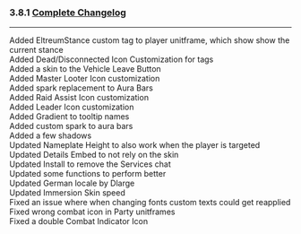 ### 3.8.1 [Complete Changelog](https://github.com/eltreum0/eltruism/blob/main/Changelog.md)
___
Added EltreumStance custom tag to player unitframe, which show show the current stance\
Added Dead/Disconnected Icon Customization for tags\
Added a skin to the Vehicle Leave Button\
Added Master Looter Icon customization\
Added spark replacement to Aura Bars\
Added Raid Assist Icon customization\
Added Leader Icon customization\
Added Gradient to tooltip names\
Added custom spark to aura bars\
Added a few shadows\
Updated Nameplate Height to also work when the player is targeted\
Updated Details Embed to not rely on the skin\
Updated Install to remove the Services chat\
Updated some functions to perform better\
Updated German locale by Dlarge\
Updated Immersion Skin speed\
Fixed an issue where when changing fonts custom texts could get reapplied\
Fixed wrong combat icon in Party unitframes\
Fixed a double Combat Indicator Icon
